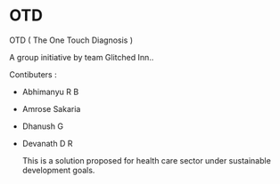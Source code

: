 # OTD

OTD ( The One Touch Diagnosis )

A group initiative by team Glitched Inn..
 

Contibuters : 
- Abhimanyu R B
- Amrose Sakaria
- Dhanush G
- Devanath D R

  This is a solution proposed for health care sector under sustainable development goals.
